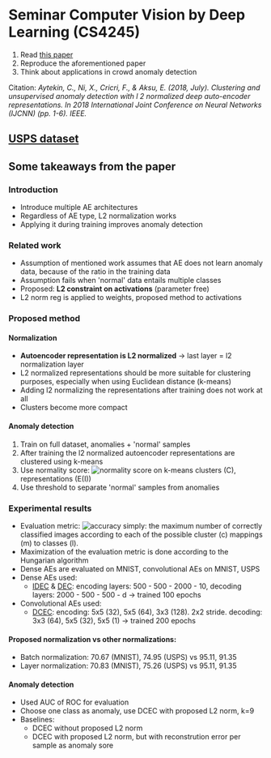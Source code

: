 # Seminar Computer Vision by Deep Learning (CS4245)

1) Read [this paper](https://ieeexplore.ieee.org/abstract/document/8489068)
2) Reproduce the aforementioned paper
3) Think about applications in crowd anomaly detection

Citation: <cite> Aytekin, C., Ni, X., Cricri, F., & Aksu, E. (2018, July). Clustering and unsupervised anomaly detection with l 2 normalized deep auto-encoder representations. In 2018 International Joint Conference on Neural Networks (IJCNN) (pp. 1-6). IEEE. <cite>


[USPS dataset](http://ieeexplore.ieee.org/document/291440/)
--- 
## Some takeaways from the paper

### Introduction
* Introduce multiple AE architectures
* Regardless of AE type, L2 normalization works
* Applying it during training improves anomaly detection

### Related work
* Assumption of mentioned work assumes that AE does not learn anomaly data,
  because of the ratio in the training data
* Assumption fails when 'normal' data entails multiple classes
* Proposed: **L2 constraint on activations** (parameter free)
* L2 norm reg is applied to weights, proposed method to activations

### Proposed method

#### Normalization
* **Autoencoder representation is L2 normalized** -> last layer = l2
  normalization layer
* L2 normalized representations should be more suitable for clustering
  purposes, especially when using Euclidean distance (k-means)
* Adding l2 normalizing the representations after training does not work at all
* Clusters become more compact

#### Anomaly detection
1. Train on full dataset, anomalies + 'normal' samples
2. After training the l2 normalized autoencoder representations are clustered
  using k-means
3. Use normality score: ![normality score](http://www.sciweavers.org/upload/Tex2Img_1587649594/render.png) on k-means clusters (C), representations (E(I))
4. Use threshold to separate 'normal' samples from anomalies

### Experimental results
* Evaluation metric: ![accuracy](http://www.sciweavers.org/upload/Tex2Img_1587649539/render.png) simply: the maximum number of correctly classified images according to each of the possible cluster (c) mappings (m) to classes (l). 
* Maximization of the evaluation metric is done according to the Hungarian
  algorithm
* Dense AEs are evaluated on MNIST, convolutional AEs on MNIST, USPS
* Dense AEs used: 
  * [IDEC](https://github.com/XifengGuo/IDEC) & [DEC](https://github.com/XifengGuo/DEC-keras): encoding layers: 500 - 500 - 2000 - 10, decoding layers: 2000 - 500 - 500 - d -> trained 100 epochs
* Convolutional AEs used:
  * [DCEC](https://github.com/XifengGuo/DCEC): encoding: 5x5 (32), 5x5 (64), 3x3 (128). 2x2 stride. decoding: 3x3
(64), 5x5 (32), 5x5 (1) -> trained 200 epochs

#### Proposed normalization vs other normalizations:
* Batch normalization: 70.67 (MNIST), 74.95 (USPS) vs 95.11, 91.35
* Layer normalization: 70.83 (MNIST), 75.26 (USPS) vs 95.11, 91.35

#### Anomaly detection
* Used AUC of ROC for evaluation
* Choose one class as anomaly, use DCEC with proposed L2 norm, k=9
* Baselines: 
  * DCEC without proposed L2 norm
  * DCEC with proposed L2 norm, but with reconstrution error per sample as
anomaly sore

